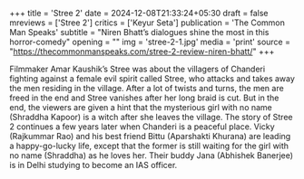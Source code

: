 +++
title = 'Stree 2'
date = 2024-12-08T21:33:24+05:30
draft = false
mreviews = ['Stree 2']
critics = ['Keyur Seta']
publication = 'The Common Man Speaks'
subtitle = "Niren Bhatt’s dialogues shine the most in this horror-comedy"
opening = ""
img = 'stree-2-1.jpg'
media = 'print'
source = "https://thecommonmanspeaks.com/stree-2-review-niren-bhatt/"
+++

Filmmaker Amar Kaushik’s Stree was about the villagers of Chanderi fighting against a female evil spirit called Stree, who attacks and takes away the men residing in the village. After a lot of twists and turns, the men are freed in the end and Stree vanishes after her long braid is cut. But in the end, the viewers are given a hint that the mysterious girl with no name (Shraddha Kapoor) is a witch after she leaves the village. The story of Stree 2 continues a few years later when Chanderi is a peaceful place. Vicky (Rajkummar Rao) and his best friend Bittu (Aparshakti Khurana) are leading a happy-go-lucky life, except that the former is still waiting for the girl with no name (Shraddha) as he loves her. Their buddy Jana (Abhishek Banerjee) is in Delhi studying to become an IAS officer.
